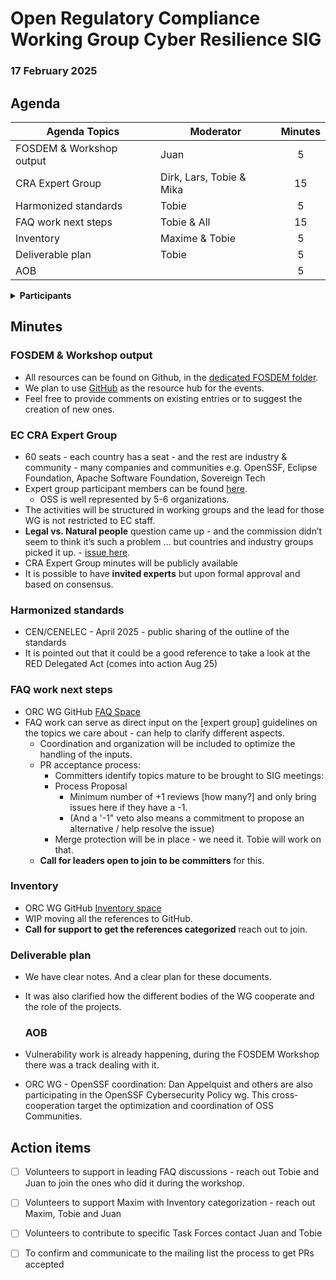 # **Open Regulatory Compliance Working Group** Cyber Resilience SIG

###  17 February 2025
##  Agenda
 Agenda Topics | Moderator | Minutes |
| ----- | ----- | :---: |
| FOSDEM & Workshop output | Juan | 5|
| CRA Expert Group | Dirk, Lars, Tobie & Mika | 15 |
| Harmonized standards | Tobie | 5 |
| FAQ work next steps| Tobie & All | 15 |
| Inventory | Maxime & Tobie | 5 |
| Deliverable plan | Tobie | 5 |
| AOB | | 5 |

<details>
<summary><b>Participants </b></summary>

* Juan Rico (Eclipse Foundation)  
* Tobie Langel (Eclipse Foundation)
* Timo Perala (Nokia)
* Hendrik Ebbers (OpenElements)
* Dan Appelquist (Samsung / OpenSSF)  
* Tobias Heldt   
* Tobias Frech (iJUG)  
* Jakub Zelenka (The PHP Foundation)  
* Adrian OSullivan (Huawei)  
* Salve J. Nilsen (CPANSec)  
* Lars Francke (Stackable)  
* Georg Kunz (Ericsson)  
* Carlo Piana (Array)  
* Alberto Pianon (Array)  
* Daniel Thompson-Yvetot (Tauri)  
* Dirk-Willem van Gulik (ASF)  
* Lothar Felten (Pyramid Computer)  
* Alistair Woodman (Erlang Ecosystem Foundation)  
* Jeremy Stanley (Spec Committee, OpenInfra, SPI)  
* Marta Rybczynska (Eclipse Foundation) 
* Andrew Katz (Bristows|Orcro)   
* Rebecca Rumbul (Rust Foundation)  
* Simon Phipps (SWH)  
* Sal Kimmich (GadflyAI)  
* Jordan Maris (OSI)  
* Victor Roland (Obeo)  
* Olle E. Johansson, Edvina/OWASP  
* Daniel Dilger (Mercedes-Benz Tech Innovation)  
* Alistair Woodman (Earlang)  
* Dick Brooks (BCG)  
* Gerardo Lisboa  
* Maxim Baele (OWASP)  
* Pierre Pochery (FreeBSD Foundation)  
* Thierry Carrez (OpenStack)
</details> 

## Minutes
### FOSDEM & Workshop output 

* All resources can be found on Github, in the [dedicated FOSDEM folder](https://github.com/orcwg/orcwg/tree/main/events/2025/FOSDEM).  
* We plan to use [GitHub](https://github.com/orcwg/orcwg/tree/main/events) as the resource hub for the events.  
* Feel free to provide comments on existing entries or to suggest the creation of new ones.

### EC CRA Expert Group 

* 60 seats \- each country has a seat \- and the rest are industry & community \- many companies and communities e.g. OpenSSF, Eclipse Foundation, Apache Software Foundation, Sovereign Tech  
* Expert group participant members can be found [here](https://ec.europa.eu/transparency/expert-groups-register/screen/expert-groups/consult?lang=en&groupID=3967).  
  * OSS is well represented by 5-6 organizations.  
* The activities will be structured in working groups and the lead for those WG is not restricted to EC staff.  
* **Legal vs. Natural people** question came up \- and the commission didn’t seem to think it’s such a problem … but countries and industry groups picked it up. \- [issue here](https://github.com/orcwg/cra-hub/issues/55).   
* CRA Expert Group minutes will be publicly available 
* It is possible to have **invited experts** but upon formal approval and based on consensus.   

### Harmonized standards 

* CEN/CENELEC \- April 2025 \- public sharing of the outline of the standards  
* It is pointed out that it could be a good reference to take a look at the RED Delegated Act (comes into action Aug 25\)

### FAQ work next steps 

* ORC WG GitHub [FAQ Space](https://github.com/orcwg/cra-hub/blob/main/faq.md%20)   
* FAQ work can serve as direct input on the \[expert group\] guidelines on the topics we care about \- can help to clarify different aspects.  
  * Coordination and organization will be included to optimize the handling of the inputs.
  * PR acceptance process:
    * Committers identify topics mature to be brought to SIG meetings:
    * Process Proposal  
      * Minimum number of \+1 reviews \[how many?\] and only bring issues here if they have a \-1.  
      * (And a '-1" veto also means a commitment to propose an alternative / help resolve the issue)   
    * Merge protection will be in place \- we need it. Tobie will work on that.  
  * **Call for leaders open to join to be committers** for this.

### Inventory 

* ORC WG GitHub [Inventory space](https://github.com/orcwg/cra-hub/blob/main/inventory.md)  
* WIP moving all the references to GitHub.
* **Call for support to get the references categorized** reach out to join.  

### Deliverable plan 

* We have clear notes. And a clear plan for these documents.
* It was also clarified how the different bodies of the WG cooperate and the role of the projects.

  ### AOB 
* Vulnerability work is already happening, during the FOSDEM Workshop there was a track dealing with it.
* ORC WG - OpenSSF coordination: Dan Appelquist and others are also participating in the OpenSSF Cybersecurity Policy wg. This cross-cooperation target the optimization and coordination of OSS Communities.

## Action items

- [ ] Volunteers to support in leading FAQ discussions \- reach out Tobie and Juan to join the ones who did it during the workshop.  
- [ ] Volunteers to support Maxim with Inventory categorization \- reach out Maxim, Tobie and Juan  
- [ ] Volunteers to contribute to specific Task Forces contact Juan and Tobie  
- [ ] To confirm and communicate to the mailing list the process to get PRs accepted

